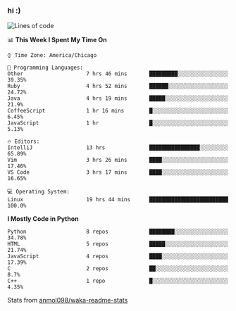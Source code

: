 ### hi :)

<!--START_SECTION:waka-->
![Lines of code](https://img.shields.io/badge/From%20Hello%20World%20I%27ve%20Written-791405%20lines%20of%20code-blue)

📊 **This Week I Spent My Time On** 

```text
⌚︎ Time Zone: America/Chicago

💬 Programming Languages: 
Other                    7 hrs 46 mins       █████████░░░░░░░░░░░░░░░░   39.35% 
Ruby                     4 hrs 52 mins       ██████░░░░░░░░░░░░░░░░░░░   24.72% 
Java                     4 hrs 19 mins       █████░░░░░░░░░░░░░░░░░░░░   21.9% 
CoffeeScript             1 hr 16 mins        █░░░░░░░░░░░░░░░░░░░░░░░░   6.45% 
JavaScript               1 hr                █░░░░░░░░░░░░░░░░░░░░░░░░   5.13%

🔥 Editors: 
IntelliJ                 13 hrs              ████████████████░░░░░░░░░   65.89% 
Vim                      3 hrs 26 mins       ████░░░░░░░░░░░░░░░░░░░░░   17.46% 
VS Code                  3 hrs 17 mins       ████░░░░░░░░░░░░░░░░░░░░░   16.65%

💻 Operating System: 
Linux                    19 hrs 44 mins      █████████████████████████   100.0%

```

**I Mostly Code in Python** 

```text
Python                   8 repos             ████████░░░░░░░░░░░░░░░░░   34.78% 
HTML                     5 repos             █████░░░░░░░░░░░░░░░░░░░░   21.74% 
JavaScript               4 repos             ████░░░░░░░░░░░░░░░░░░░░░   17.39% 
C                        2 repos             ██░░░░░░░░░░░░░░░░░░░░░░░   8.7% 
C++                      1 repo              █░░░░░░░░░░░░░░░░░░░░░░░░   4.35%

```



<!--END_SECTION:waka-->

Stats from [anmol098/waka-readme-stats](https://github.com/anmol098/waka-readme-stats)